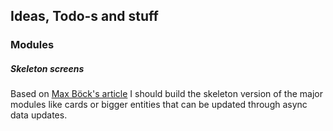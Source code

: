 ## Ideas, Todo-s and stuff ##
### Modules
##### Skeleton screens

Based on [Max Böck's article](https://css-tricks.com/building-skeleton-screens-css-custom-properties/) I should build the skeleton version of the major modules like cards or bigger entities that can be updated through async data updates.